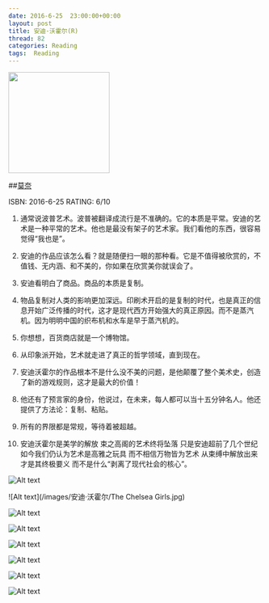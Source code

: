 ```yaml
---
date: 2016-6-25	 23:00:00+00:00
layout: post
title: 安迪·沃霍尔(R)
thread: 82
categories: Reading
tags:  Reading
---
```


<img src="/images/安迪·沃霍尔/安迪·沃霍尔.jpg" width="200" />

##[莫奈](https://images-cn.ssl-images-amazon.com/images/I/91ilPnuZTRL.jpg)

ISBN: 2016-6-25 RATING: 6/10

1. 通常说波普艺术。波普被翻译成流行是不准确的。它的本质是平常。安迪的艺术是一种平常的艺术。他也是最没有架子的艺术家。我们看他的东西，很容易觉得“我也是”。

2. 安迪的作品应该怎么看？就是随便扫一眼的那种看。它是不值得被欣赏的，不值钱、无内涵、和不美的，你如果在欣赏美你就误会了。

3. 安迪看明白了商品。商品的本质是复制。

4. 物品复制对人类的影响更加深远。印刷术开启的是复制的时代，也是真正的信息开始广泛传播的时代，这才是现代西方开始强大的真正原因。而不是蒸汽机。因为明明中国的织布机和水车是早于蒸汽机的。

5. 你想想，百货商店就是一个博物馆。

6. 从印象派开始，艺术就走进了真正的哲学领域，直到现在。

7. 安迪沃霍尔的作品根本不是什么没不美的问题，是他颠覆了整个美术史，创造了新的游戏规则，这才是最大的价值！

8. 他还有了预言家的身份，他说过，在未来，每人都可以当十五分钟名人。他还提供了方法论：复制、粘贴。

9. 所有的界限都是常规，等待着被超越。

10. 安迪沃霍尔是美学的解放 束之高阁的艺术终将坠落 只是安迪超前了几个世纪 如今我们仍认为艺术是高雅之玩具 而不相信万物皆为艺术
从束缚中解放出来才是其终极要义 而不是什么“剥离了现代社会的核心”。

![Alt text](/images/安迪·沃霍尔/Andy-Warhol-yishuzs-12.jpg)

![Alt text](/images/安迪·沃霍尔/The Chelsea Girls.jpg)

![Alt text](/images/安迪·沃霍尔/可口可乐.png)

![Alt text](/images/安迪·沃霍尔/梦露.jpg)

![Alt text](/images/安迪·沃霍尔/毛主席.jpg)

![Alt text](/images/安迪·沃霍尔/毛主席.png)

![Alt text](/images/安迪·沃霍尔/美元.jpg)

![Alt text](/images/安迪·沃霍尔/美女.jpg)





